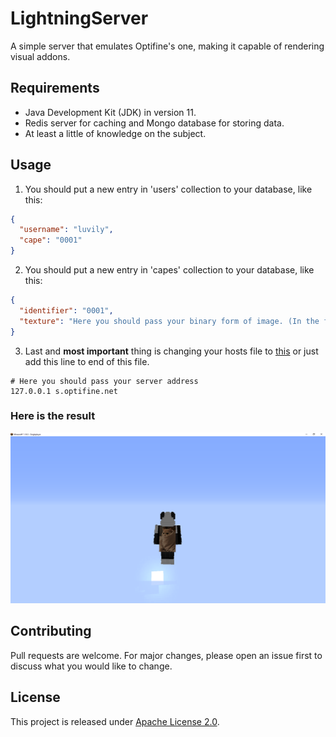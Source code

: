 # LightningServer
A simple server that emulates Optifine's one, making it capable of rendering visual addons.

## Requirements
- Java Development Kit (JDK) in version 11.
- Redis server for caching and Mongo database for storing data.
- At least a little of knowledge on the subject.


## Usage
1. You should put a new entry in 'users' collection to your database, like this:
```json
{
  "username": "luvily",
  "cape": "0001"
}
```

2. You should put a new entry in 'capes' collection to your database, like this:
```json
{
  "identifier": "0001",
  "texture": "Here you should pass your binary form of image. (In the future there will be a post endpoint for it)"
}
```

3. Last and **most important** thing is changing your hosts file to [this](./assets/hosts) or just add this line to end of this file.
```
# Here you should pass your server address
127.0.0.1 s.optifine.net
```

### Here is the result
![Click here](./assets/images/example.png)

## Contributing
Pull requests are welcome. For major changes, please open an issue first to discuss what you would like to change.

## License
This project is released under [Apache License 2.0](./LICENSE.md).